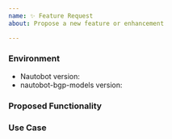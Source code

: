 ```yaml
---
name: ✨ Feature Request
about: Propose a new feature or enhancement

---
```


### Environment
* Nautobot version:  <!-- Example: 1.0.0 -->
* nautobot-bgp-models version:  <!-- Example: 1.0.0 -->

<!--
    Describe in detail the new functionality you are proposing.
-->
### Proposed Functionality

<!--
    Convey an example use case for your proposed feature. Write from the
    perspective of a user who would benefit from the proposed
    functionality and describe how.
--->
### Use Case

